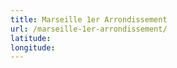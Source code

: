 ```yaml
---
title: Marseille 1er Arrondissement
url: /marseille-1er-arrondissement/
latitude: 
longitude: 
---
```

